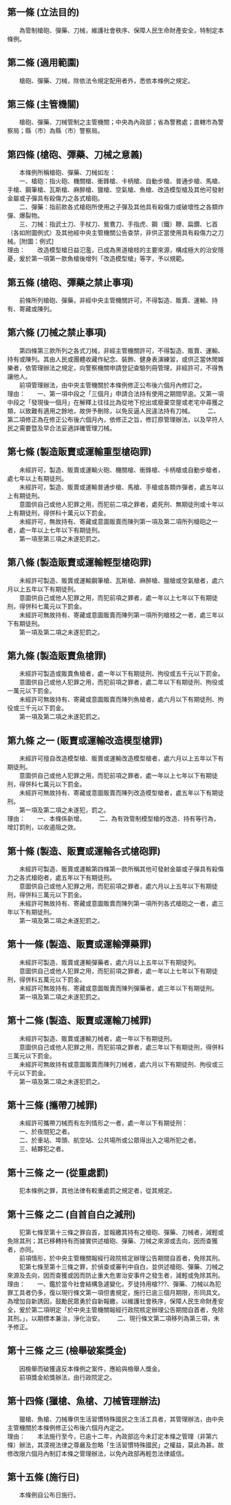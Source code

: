 第一條 (立法目的)
-----------------
　　為管制槍砲、彈藥、刀械，維護社會秩序、保障人民生命財產安全，特制定本條例。  


第二條 (適用範圍)
-----------------
　　槍砲、彈藥、刀械，除依法令規定配用者外，悉依本條例之規定。  


第三條 (主管機關)
-----------------
　　槍砲、彈藥、刀械管制之主管機關；中央為內政部；省為警務處；直轄市為警察局；縣（市）為縣（市）警察局。  


第四條 (槍砲、彈藥、刀械之意義)
-------------------------------
　　本條例所稱槍砲、彈藥、刀械如左：  
　　一、槍砲：指火砲、機關槍、衝鋒槍、卡柄槍、自動步槍、普通步槍、馬槍、手槍、鋼筆槍、瓦斯槍、麻醉槍、獵槍、空氣槍、魚槍、改造模型槍及其他可發射金屬或子彈具有殺傷力之各式槍砲。  
　　二、彈藥：指前款各式槍砲所使用之子彈及其他具有殺傷力或破壞性之各類炸彈、爆裂物。  
　　三、刀械：指武士刀、手杖刀、鴛鴦刀、手指虎、鋼（鐵）鞭、扁鑽、匕首（各如附圖例式）及其他經中央主管機關公告查禁，非供正當使用具有殺傷力之刀械。[附圖：例式]  
理由：　　改造模型槍日益氾濫，已成為黑道槍枝的主要來源，構成極大的治安隱憂，爰於第一項第一款魚槍後增列「改造模型槍」等字，予以規範。

第五條 (槍砲、彈藥之禁止事項)
-----------------------------
　　前條所列槍砲、彈藥，非經中央主管機關許可，不得製造、販賣、運輸、持有、寄藏或陳列。  


第六條 (刀械之禁止事項)
-----------------------
　　第四條第三款所列之各式刀械，非經主管機關許可，不得製造、販賣、運輸、持有或陳列。其由人民或團體收藏作紀念、裝飾、健身表演練習，或供正當休閒娛樂者，依管理辦法之規定，向警察機關申請登記查驗列冊管理，非經許可，不得售讓他人。  
　　前項管理辦法，由中央主管機關於本條例修正公布後六個月內修訂之。  
理由：　　一、第一項中段之「三個月」申請合法持有使用之期間早逾。又第一項中段之「發現後一個月」在解釋上往往比為從地下挖出或廢棄空屋或老宅中尋獲之類，以致難有適用之餘地，故併予刪除，以免反逼人民違法持有刀械。
　　二、第二項修正為在修正公布後六個月內，依修正之旨，修訂原管理辦法，以及早符人民之需要暨及早合法妥適詳確管理刀械。

第七條 (製造販賣或運輸重型槍砲罪)
---------------------------------
　　未經許可，製造、販賣或運輸火砲、機關槍、衝鋒槍、卡柄槍或自動步槍者，處七年以上有期徒刑。  
　　未經許可，製造、販賣或運輸普通步槍、馬槍、手槍或各類炸彈者，處五年以上有期徒刑。  
　　意圖供自己或他人犯罪之用，而犯前二項之罪者，處死刑、無期徒刑或十年以上有期徒刑，得併科十萬元以下罰金。  
　　未經許可，無故持有、寄藏或意圖販賣而陳列第一項及第二項所列槍砲之一者，處一年以上七年以下有期徒刑。  
　　第一項至第三項之未遂犯罰之。  


第八條 (製造販賣或運輸輕型槍砲罪)
---------------------------------
　　未經許可製造、販賣或運輸鋼筆槍、瓦斯槍、麻醉槍、獵槍或空氣槍者，處六月以上五年以下有期徒刑。  
　　意圖供自己或他人犯罪之用，而犯前項之罪者，處一年以上七年以下有期徒刑，得併科七萬元以下罰金。  
　　未經許可無故持有、寄藏或意圖販賣而陳列第一項所列槍枝之一者，處三年以下有期徒刑。  
　　第一項及第二項之未遂犯罰之。  


第九條 (製造販賣魚槍罪)
-----------------------
　　未經許可製造或販賣魚槍者，處一年以下有期徒刑、拘役或五千元以下罰金。  
　　意圖供自己或他人犯罪之用，而犯前項之罪者，處二年以下有期徒刑、拘役或一萬元以下罰金。  
　　未經許可無故持有、寄藏或意圖販賣而陳列魚槍者，處六月以下有期徒刑、拘役或三千元以下罰金。  
　　第一項及第二項之未遂犯罰之。  


第九條 之一 (販賣或運輸改造模型槍罪)
------------------------------------
　　未經許可擅自改造模型槍、販賣或運輸改造模型槍者，處六月以上五年以下有期徒刑。  
　　意圖供自己或他人犯罪之用，而犯前項之罪者，處一年以上七年以下有期徒刑，得併科七萬元以下罰金。  
　　未經許可無故持有、寄藏或意圖販賣而陳列改造模型槍者，處五年以下有期徒刑。  
　　第一項及第二項之未遂犯，罰之。  
理由：　　一、本條係新增。
　　二、為有效管制模型槍的改造、持有等行為，增訂罰則，以收遏阻之效。

第十條 (製造、販賣或運輸各式槍砲罪)
-----------------------------------
　　未經許可製造、販賣或運輸第四條第一款所稱其他可發射金屬或子彈具有殺傷力之各式槍砲者，處五年以下有期徒刑。  
　　意圖供自己或他人犯罪之用，而犯前項之罪者，處六月以上五年以下有期徒刑，得併科三萬元以下罰金。  
　　未經許可無故持有、寄藏或意圖販賣而陳列第一項所列各式槍砲之一者，處三年以下有期徒刑。  
　　第一項及第二項之未遂犯罰之。  


第十一條 (製造、販賣或運輸彈藥罪)
---------------------------------
　　未經許可製造、販賣或運輸彈藥者，處六月以上五年以下有期徒列。  
　　意圖供自己或他人犯罪之用，而犯前項之罪者，處一年以上七年以下有期徒刑，得併科五萬元以下罰金。  
　　未經許可無故持有、寄藏或意圖販賣而陳列彈藥者，處三年以下有期徒刑。  
　　第一項及第二項之未遂犯罰之。  


第十二條 (製造、販賣或運輸刀械罪)
---------------------------------
　　未經許可製造、販賣或運輸刀械者，處一年以下有期徒刑。  
　　意圖供自己或他人犯罪之用，而犯前項之罪者，處三年以下有期徒刑，得併科三萬元以下罰金。  
　　未經許可無故持有或意圖販賣而陳列刀械者，處六月以下有期徒刑、拘役或三千元以下罰金。  
　　第一項及第二項之未遂犯罰之。  


第十三條 (攜帶刀械罪)
---------------------
　　未經許可攜帶刀械而有左列情形之一者，處一年以下有期徒刑：  
　　一、於夜間犯之者。  
　　二、於車站、埠頭、航空站、公共場所或公眾得出入之場所犯之者。  
　　三、結夥犯之者。  


第十三條 之一 (從重處罰)
------------------------
　　犯本條例之罪，其他法律有較重處罰之規定者，從其規定。  


第十三條 之二 (自首自白之減刑)
------------------------------
　　犯第七條至第十三條之罪自首，並報繳其持有之槍砲、彈藥、刀械者，減輕或免除其刑；其已移轉持有而據實供述槍砲、彈藥、刀械之來源或去向，因而查獲者，亦同。  
　　前項情形，於中央主管機關報經行政院核定辦理公告期間自首者，免除其刑。  
　　犯第七條至第十三條之罪，於偵查或審判中自白，並供述槍砲、彈藥、刀械之來源及去向，因而查獲或因而防止重大危害治安事件之發生者，減輕或免除其刑。  
理由：　　一、鑑於當今社會結構急遽變化，歹徒持用槍???、彈藥、刀械以為犯罪工具者仍多，復以現行條文第一項但書規定，施行已逾三個月期限，形同具文。為增加自新誘因，鼓勵民眾勇於自新報繳，以維護社會秩序，保障人民生命財產安全，爰於第二項明定「於中央主管機關報經行政院核定辦理公告期間自首者，免除其刑。」，以期標本兼治，淨化治安。
　　二、現行條文第二項移列為第三項，未予修正。

第十三條 之三 (檢舉破案獎金)
----------------------------
　　因檢舉而破獲違反本條例之案件，應給與檢舉人獎金。  
　　前項獎金給獎辦法，由行政院定之。  


第十四條 (獵槍、魚槍、刀械管理辦法)
-----------------------------------
　　獵槍、魚槍、刀械專供生活習慣特殊國民之生活工具者，其管理辦法，由中央主管機關於本條例修正公布後六個月內定之。  
理由：　　本法施行至今，已逾十二年，內政部迄今未訂定本條之管理（非第六條）辦法，其漠視法律之尊嚴及忽略「生活習慣特殊國民」之權益，莫此為甚。故修改限六個月內制訂本條之管理辦法，以免內政部再輕忽法律威信。

第十五條 (施行日)
-----------------
　　本條例自公布日施行。